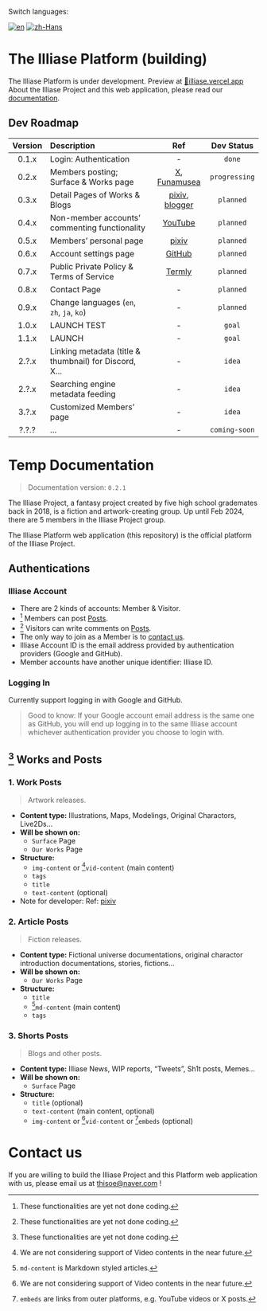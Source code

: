 Switch languages: 

[![en](https://img.shields.io/badge/lang-English-blue.svg)](https://github.com/ThisoeCode/illiase/blob/main/README.md)
[![zh-Hans](https://img.shields.io/badge/lang-简体中文-red.svg)](https://github.com/ThisoeCode/illiase/blob/main/README.zh-Hans.md)
<!-- https://www.w3schools.com/tags/ref_language_codes.asp -->

# The Illiase Platform (building)
The Illiase Platform is under development.
Preview at [🔗illiase.vercel.app](https://illiase.vercel.app/)
About the Illiase Project and this web application, please read our [documentation](#temp-documentation).

<!------- ROADMAP TABLE ------->
## Dev Roadmap
| Version | Description | Ref | Dev Status |
| :-----: | :---------- | :--: | :--: |
| 0.1.x | Login: Authentication | - | `done` |
| 0.2.x | Members posting; Surface & Works page | [X](https://x.com), [Funamusea](http://funamusea.com) | `progressing` |
| 0.3.x | Detail Pages of Works & Blogs | [pixiv](https://www.pixiv.net/en/artworks/111778168), [blogger](https://thisoecode.blogspot.com/2024/02/blogger-example.html) | `planned` |
| 0.4.x | Non-member accounts’ commenting functionality | [YouTube](https://youtu.be/dQw4w9WgXcQ) | `planned` |
| 0.5.x | Members’ personal page | [pixiv](https://www.pixiv.net/users/1039353) | `planned` |
| 0.6.x | Account settings page | [GitHub](https://github.com/settings) | `planned` |
| 0.7.x | Public Private Policy & Terms of Service | [Termly](https://termly.io/resources/guides/how-to-write-a-privacy-policy/) | `planned` |
| 0.8.x | Contact Page | - | `planned` |
| 0.9.x | Change languages (`en`, `zh`, `ja`, `ko`) | - | `planned` |
| 1.0.x | LAUNCH TEST | - | `goal` |
| 1.1.x | LAUNCH | - | `goal` |
| 2.?.x | Linking metadata (title & thumbnail) for Discord, X... | - | `idea` |
| 2.?.x | Searching engine metadata feeding | - | `idea` |
| 3.?.x | Customized Members’ page | - | `idea` |
| ?.?.? | ... | - | `coming-soon` |


<!------- DOCS ------->
# Temp Documentation
> Documentation version: `0.2.1`

The Illiase Project, a fantasy project created by five high school grademates back in 2018, is a fiction and artwork-creating group.
Up until Feb 2024, there are 5 members in the Illiase Project group.

The Illiase Platform web application (this repository) is the official platform of the Illiase Project.


## Authentications

### Illiase Account
- There are 2 kinds of accounts: Member & Visitor.
- [^1] Members can post [Posts](#1-works-and-posts).
- [^1] Visitors can write comments on [Posts](#1-works-and-posts).
- The only way to join as a Member is to [contact us](#contact-us).
- Illiase Account ID is the email address provided by authentication providers (Google and GitHub).
- Member accounts have another unique identifier: Illiase ID.

### Logging In
Currently support logging in with Google and GitHub.
> Good to know: If your Google account email address is the same one as GitHub, you will end up logging in to the same Illiase account whichever authentication provider you choose to login with.


## [^1] Works and Posts

### 1. Work Posts
> Artwork releases.
- **Content type:**
  Illustrations, Maps, Modelings, Original Charactors, Live2Ds...
- **Will be shown on:**
  - `Surface` Page
  - `Our Works` Page
- **Structure:**
  - `img-content` or [^2]`vid-content` (main content)
  - `tags`
  - `title`
  - `text-content` (optional)
- Note for developer:
  Ref: [pixiv](https://www.pixiv.net/en/artworks/111778168)

### 2. Article Posts
> Fiction releases.
- **Content type:**
  Fictional universe documentations, original charactor introduction documentations, stories, fictions...
- **Will be shown on:**
  - `Our Works` Page
- **Structure:**
  - `title`
  - [^4]`md-content` (main content)
  - `tags`

### 3. Shorts Posts
> Blogs and other posts.
- **Content type:**
  Illiase News, WIP reports, “Tweets”, Sh1t posts, Memes...
- **Will be shown on:**
  - `Surface` Page
- **Structure:**
  - `title` (optional)
  - `text-content` (main content, optional)
  - `img-content` or [^2]`vid-content` or [^3]`embeds` (optional)



# Contact us
If you are willing to build the Illiase Project and this Platform web application with us, please email us at thisoe@naver.com !



<!------- FOOTNOTES ------->
[^1]: These functionalities are yet not done coding.
[^2]: We are not considering support of Video contents in the near future.
[^3]: `embeds` are links from outer platforms, e.g. YouTube videos or X posts.
[^4]: `md-content` is Markdown styled articles.
